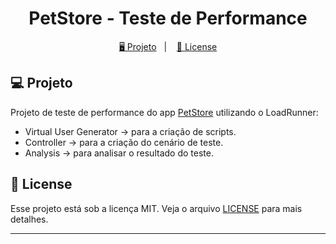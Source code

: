 <h1 align="center">
  PetStore - Teste de Performance
</h1>

<p align="center">
  <a href="#-projeto">🖥️ Projeto</a>&nbsp;&nbsp;&nbsp;|&nbsp;&nbsp;&nbsp;
  <a href="#-license">📝 License</a>
</p>

## 💻 Projeto

Projeto de teste de performance do app [PetStore](https://petstore.octoperf.com) utilizando o LoadRunner:

- Virtual User Generator -> para a criação de scripts.
- Controller -> para a criação do cenário de teste.
- Analysis -> para analisar o resultado do teste.

## 📝 License

Esse projeto está sob a licença MIT. Veja o arquivo [LICENSE](LICENSE) para mais detalhes.

---
